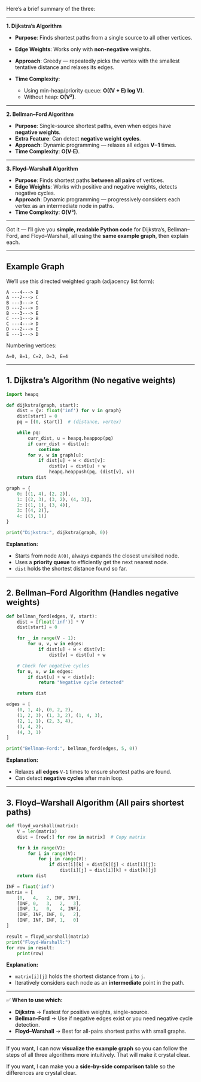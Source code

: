 Here’s a brief summary of the three:

---

**1. Dijkstra’s Algorithm**

* **Purpose**: Finds shortest paths from a single source to all other vertices.
* **Edge Weights**: Works only with **non-negative** weights.
* **Approach**: Greedy — repeatedly picks the vertex with the smallest tentative distance and relaxes its edges.
* **Time Complexity**:

  * Using min-heap/priority queue: **O((V + E) log V)**.
  * Without heap: **O(V²)**.

---

**2. Bellman–Ford Algorithm**

* **Purpose**: Single-source shortest paths, even when edges have **negative weights**.
* **Extra Feature**: Can detect **negative weight cycles**.
* **Approach**: Dynamic programming — relaxes all edges **V−1** times.
* **Time Complexity**: **O(V·E)**.

---

**3. Floyd–Warshall Algorithm**

* **Purpose**: Finds shortest paths **between all pairs** of vertices.
* **Edge Weights**: Works with positive and negative weights, detects negative cycles.
* **Approach**: Dynamic programming — progressively considers each vertex as an intermediate node in paths.
* **Time Complexity**: **O(V³)**.

---



Got it — I’ll give you **simple, readable Python code** for Dijkstra’s, Bellman–Ford, and Floyd–Warshall, all using the **same example graph**, then explain each.

---

## **Example Graph**

We’ll use this directed weighted graph (adjacency list form):

```
A ---4---> B
A ---2---> C
B ---3---> C
B ---2---> D
B ---3---> E
C ---1---> B
C ---4---> D
D ---2---> E
E ---1---> D
```

Numbering vertices:

```
A=0, B=1, C=2, D=3, E=4
```

---

## **1. Dijkstra’s Algorithm** (No negative weights)

```python
import heapq

def dijkstra(graph, start):
    dist = {v: float('inf') for v in graph}
    dist[start] = 0
    pq = [(0, start)]  # (distance, vertex)

    while pq:
        curr_dist, u = heapq.heappop(pq)
        if curr_dist > dist[u]:
            continue
        for v, w in graph[u]:
            if dist[u] + w < dist[v]:
                dist[v] = dist[u] + w
                heapq.heappush(pq, (dist[v], v))
    return dist

graph = {
    0: [(1, 4), (2, 2)],
    1: [(2, 3), (3, 2), (4, 3)],
    2: [(1, 1), (3, 4)],
    3: [(4, 2)],
    4: [(3, 1)]
}

print("Dijkstra:", dijkstra(graph, 0))
```

**Explanation:**

* Starts from node `A(0)`, always expands the closest unvisited node.
* Uses a **priority queue** to efficiently get the next nearest node.
* `dist` holds the shortest distance found so far.

---

## **2. Bellman–Ford Algorithm** (Handles negative weights)

```python
def bellman_ford(edges, V, start):
    dist = [float('inf')] * V
    dist[start] = 0

    for _ in range(V - 1):
        for u, v, w in edges:
            if dist[u] + w < dist[v]:
                dist[v] = dist[u] + w

    # Check for negative cycles
    for u, v, w in edges:
        if dist[u] + w < dist[v]:
            return "Negative cycle detected"

    return dist

edges = [
    (0, 1, 4), (0, 2, 2),
    (1, 2, 3), (1, 3, 2), (1, 4, 3),
    (2, 1, 1), (2, 3, 4),
    (3, 4, 2),
    (4, 3, 1)
]

print("Bellman-Ford:", bellman_ford(edges, 5, 0))
```

**Explanation:**

* Relaxes **all edges** `V-1` times to ensure shortest paths are found.
* Can detect **negative cycles** after main loop.

---

## **3. Floyd–Warshall Algorithm** (All pairs shortest paths)

```python
def floyd_warshall(matrix):
    V = len(matrix)
    dist = [row[:] for row in matrix]  # Copy matrix

    for k in range(V):
        for i in range(V):
            for j in range(V):
                if dist[i][k] + dist[k][j] < dist[i][j]:
                    dist[i][j] = dist[i][k] + dist[k][j]
    return dist

INF = float('inf')
matrix = [
    [0,   4,   2, INF, INF],
    [INF, 0,   3,   2,   3],
    [INF, 1,   0,   4, INF],
    [INF, INF, INF, 0,   2],
    [INF, INF, INF, 1,   0]
]

result = floyd_warshall(matrix)
print("Floyd-Warshall:")
for row in result:
    print(row)
```

**Explanation:**

* `matrix[i][j]` holds the shortest distance from `i` to `j`.
* Iteratively considers each node as an **intermediate** point in the path.

---

✅ **When to use which:**

* **Dijkstra** → Fastest for positive weights, single-source.
* **Bellman–Ford** → Use if negative edges exist or you need negative cycle detection.
* **Floyd–Warshall** → Best for all-pairs shortest paths with small graphs.

---

If you want, I can now **visualize the example graph** so you can follow the steps of all three algorithms more intuitively. That will make it crystal clear.


If you want, I can make you a **side-by-side comparison table** so the differences are crystal clear.
